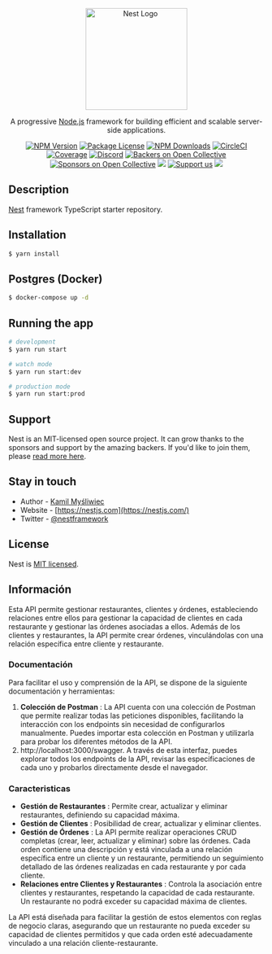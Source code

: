 <p align="center">
  <a href="http://nestjs.com/" target="blank"><img src="https://nestjs.com/img/logo-small.svg" width="200" alt="Nest Logo" /></a>
</p>

[circleci-image]: https://img.shields.io/circleci/build/github/nestjs/nest/master?token=abc123def456
[circleci-url]: https://circleci.com/gh/nestjs/nest

  <p align="center">A progressive <a href="http://nodejs.org" target="_blank">Node.js</a> framework for building efficient and scalable server-side applications.</p>
    <p align="center">
<a href="https://www.npmjs.com/~nestjscore" target="_blank"><img src="https://img.shields.io/npm/v/@nestjs/core.svg" alt="NPM Version" /></a>
<a href="https://www.npmjs.com/~nestjscore" target="_blank"><img src="https://img.shields.io/npm/l/@nestjs/core.svg" alt="Package License" /></a>
<a href="https://www.npmjs.com/~nestjscore" target="_blank"><img src="https://img.shields.io/npm/dm/@nestjs/common.svg" alt="NPM Downloads" /></a>
<a href="https://circleci.com/gh/nestjs/nest" target="_blank"><img src="https://img.shields.io/circleci/build/github/nestjs/nest/master" alt="CircleCI" /></a>
<a href="https://coveralls.io/github/nestjs/nest?branch=master" target="_blank"><img src="https://coveralls.io/repos/github/nestjs/nest/badge.svg?branch=master#9" alt="Coverage" /></a>
<a href="https://discord.gg/G7Qnnhy" target="_blank"><img src="https://img.shields.io/badge/discord-online-brightgreen.svg" alt="Discord"/></a>
<a href="https://opencollective.com/nest#backer" target="_blank"><img src="https://opencollective.com/nest/backers/badge.svg" alt="Backers on Open Collective" /></a>
<a href="https://opencollective.com/nest#sponsor" target="_blank"><img src="https://opencollective.com/nest/sponsors/badge.svg" alt="Sponsors on Open Collective" /></a>
  <a href="https://paypal.me/kamilmysliwiec" target="_blank"><img src="https://img.shields.io/badge/Donate-PayPal-ff3f59.svg"/></a>
    <a href="https://opencollective.com/nest#sponsor"  target="_blank"><img src="https://img.shields.io/badge/Support%20us-Open%20Collective-41B883.svg" alt="Support us"></a>
  <a href="https://twitter.com/nestframework" target="_blank"><img src="https://img.shields.io/twitter/follow/nestframework.svg?style=social&label=Follow"></a>
</p>
  <!--[![Backers on Open Collective](https://opencollective.com/nest/backers/badge.svg)](https://opencollective.com/nest#backer)
  [![Sponsors on Open Collective](https://opencollective.com/nest/sponsors/badge.svg)](https://opencollective.com/nest#sponsor)-->

## Description

[Nest](https://github.com/nestjs/nest) framework TypeScript starter repository.

## Installation

```bash
$ yarn install
```

## Postgres (Docker)

```bash
$ docker-compose up -d
```

## Running the app

```bash
# development
$ yarn run start

# watch mode
$ yarn run start:dev

# production mode
$ yarn run start:prod
```

## Support

Nest is an MIT-licensed open source project. It can grow thanks to the sponsors and support by the amazing backers. If you'd like to join them, please [read more here](https://docs.nestjs.com/support).

## Stay in touch

- Author - [Kamil Myśliwiec](https://kamilmysliwiec.com)
- Website - [https://nestjs.com](https://nestjs.com/)
- Twitter - [@nestframework](https://twitter.com/nestframework)

## License

Nest is [MIT licensed](LICENSE).

## Información
Esta API permite gestionar restaurantes, clientes y órdenes, estableciendo relaciones entre ellos para gestionar la capacidad de clientes en cada restaurante y gestionar las órdenes asociadas a ellos. Además de los clientes y restaurantes, la API permite crear órdenes, vinculándolas con una relación específica entre cliente y restaurante.

### Documentación

Para facilitar el uso y comprensión de la API, se dispone de la siguiente documentación y herramientas:

1. **Colección de Postman** : La API cuenta con una colección de Postman que permite realizar todas las peticiones disponibles, facilitando la interacción con los endpoints sin necesidad de configurarlos manualmente. Puedes importar esta colección en Postman y utilizarla para probar los diferentes métodos de la API.
2. http://localhost:3000/swagger. A través de esta interfaz, puedes explorar todos los endpoints de la API, revisar las especificaciones de cada uno y probarlos directamente desde el navegador.


### Caracteristicas

- **Gestión de Restaurantes** : Permite crear, actualizar y eliminar restaurantes, definiendo su capacidad máxima.
- **Gestión de Clientes** : Posibilidad de crear, actualizar y eliminar clientes.
- **Gestión de Órdenes** : La API permite realizar operaciones CRUD completas (crear, leer, actualizar y eliminar) sobre las órdenes. Cada orden contiene una descripción y está vinculada a una relación específica entre un cliente y un restaurante, permitiendo un seguimiento detallado de las órdenes realizadas en cada restaurante y por cada cliente.
- **Relaciones entre Clientes y Restaurantes** : Controla la asociación entre clientes y restaurantes, respetando la capacidad de cada restaurante. Un restaurante no podrá exceder su capacidad máxima de clientes.

La API está diseñada para facilitar la gestión de estos elementos con reglas de negocio claras, asegurando que un restaurante no pueda exceder su capacidad de clientes permitidos y que cada orden esté adecuadamente vinculado a una relación cliente-restaurante.
